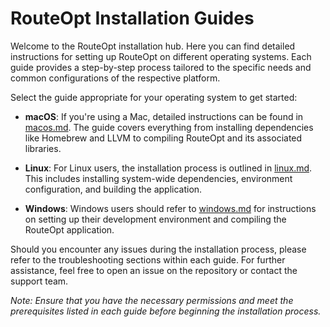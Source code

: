 # RouteOpt Installation Guides

Welcome to the RouteOpt installation hub. Here you can find detailed instructions for setting up RouteOpt on different
operating systems. Each guide provides a step-by-step process tailored to the specific needs and common configurations
of the respective platform.

Select the guide appropriate for your operating system to get started:

- **macOS**: If you're using a Mac, detailed instructions can be found in [macos.md](./macos.md). The guide covers
  everything from installing dependencies like Homebrew and LLVM to compiling RouteOpt and its associated libraries.

- **Linux**: For Linux users, the installation process is outlined in [linux.md](./linux.md). This includes installing
  system-wide dependencies, environment configuration, and building the application.

- **Windows**: Windows users should refer to [windows.md](./windows.md) for instructions on setting up their development
  environment and compiling the RouteOpt application.

Should you encounter any issues during the installation process, please refer to the troubleshooting sections within
each guide. For further assistance, feel free to open an issue on the repository or contact the support team.

*Note: Ensure that you have the necessary permissions and meet the prerequisites listed in each guide before beginning
the installation process.*
